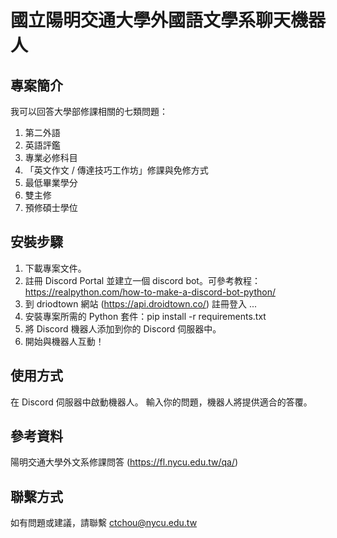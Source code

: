 國立陽明交通大學外國語文學系聊天機器人
===
專案簡介
---
我可以回答大學部修課相關的七類問題：
1. 第二外語
2. 英語評鑑
3. 專業必修科目
4. 「英文作文 / 傳達技巧工作坊」修課與免修方式
5. 最低畢業學分
6. 雙主修
7. 預修碩士學位

安裝步驟
---
1. 下載專案文件。
2. 註冊 Discord Portal 並建立一個 discord bot。可參考教程：https://realpython.com/how-to-make-a-discord-bot-python/
3. 到 driodtown 網站 (https://api.droidtown.co/) 註冊登入
...
5. 安裝專案所需的 Python 套件：pip install -r requirements.txt
6. 將 Discord 機器人添加到你的 Discord 伺服器中。
7. 開始與機器人互動！

使用方式
---
在 Discord 伺服器中啟動機器人。
輸入你的問題，機器人將提供適合的答覆。

參考資料
---
陽明交通大學外文系修課問答 (https://fl.nycu.edu.tw/qa/)

聯繫方式
---
如有問題或建議，請聯繫 ctchou@nycu.edu.tw




